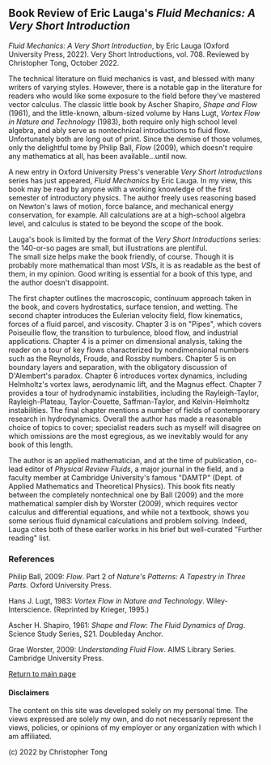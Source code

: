 ## Book Review of Eric Lauga's *Fluid Mechanics:  A Very Short Introduction*


*Fluid Mechanics:  A Very Short Introduction*, by Eric Lauga (Oxford University Press, 2022).  Very Short Introductions, vol. 708.  Reviewed by 
Christopher Tong, October 2022.

The technical literature on fluid mechanics is vast, and blessed with many writers of varying styles.  However, there is a notable gap in the literature 
for readers who would like some exposure to the field before they've mastered vector calculus.  The classic little book by Ascher Shapiro, 
*Shape and Flow* (1961), and the little-known, album-sized volume by Hans Lugt, *Vortex Flow in Nature and Technology* (1983), both require only high school 
level algebra, and ably serve as nontechnical introductions to fluid flow.  Unfortunately both are long out of print.  Since the demise of those volumes, 
only the delightful tome by Philip Ball, *Flow* (2009), which doesn't require any mathematics at all, has been available...until now.

A new entry in Oxford University Press's venerable *Very Short Introductions* series has just appeared, *Fluid Mechanics* by Eric Lauga.  In my view, 
this book may be read by anyone with a working knowledge of the first semester of introductory physics.  The author freely uses reasoning based on 
Newton's laws of motion, force balance, and mechanical energy conservation, for example.  All calculations are at a high-school algebra level, and 
calculus is stated to be beyond the scope of the book.  

Lauga's book is limited by the format of the *Very Short Introductions* series:   the 140-or-so pages are small, but illustrations are plentiful.  
The small size helps make the book friendly, of course.  Though it is probably more mathematical than most *VSI*s, it is as readable as the best of 
them, in my opinion.  Good writing is essential for a book of this type, and the author doesn't disappoint.

The first chapter outlines the macroscopic, continuum approach taken in the book, and covers hydrostatics, surface tension, and wetting.  The second 
chapter introduces the Eulerian velocity field, flow kinematics, forces of a fluid parcel, and viscosity.  Chapter 3 is on "Pipes", which covers 
Poiseuille flow, the transition to turbulence, blood flow, and industrial applications.  Chapter 4 is a primer on dimensional analysis, taking the 
reader on a tour of key flows characterized by nondimensional numbers such as the Reynolds, Froude, and Rossby numbers.  Chapter 5 is on boundary layers 
and separation, with the obligatory discussion of D'Alembert's paradox.  Chapter 6 introduces vortex dynamics, including Helmholtz's vortex laws, 
aerodynamic lift, and the Magnus effect.  Chapter 7 provides a tour of hydrodynamic instabilities, including the Rayleigh-Taylor, Rayleigh-Plateau, 
Taylor-Couette, Saffman-Taylor, and Kelvin-Helmholtz instabilities.  The final chapter mentions a number of fields of contemporary research in hydrodynamics.  Overall the author has made a reasonable choice of topics to cover; specialist readers such as myself will disagree on which omissions are the most egregious, as we inevitably would for any book of this length.

The author is an applied mathematician, and at the time of publication, co-lead editor of *Physical Review Fluids*, a major journal in the field, and 
a faculty member at Cambridge University's famous "DAMTP" (Dept. of Applied Mathematics and Theoretical Physics).  This book fits neatly between the 
completely nontechnical one by Ball (2009) and the more mathematical sampler dish by Worster (2009), which requires vector calculus and differential 
equations, and while not a textbook, shows you some serious fluid dynamical calculations and problem solving.  Indeed, Lauga cites both of these earlier 
works in his brief but well-curated "Further reading" list.

### References

Philip Ball, 2009:  *Flow*.  Part 2 of *Nature's Patterns:  A Tapestry in Three Parts*.  Oxford University Press.

Hans J. Lugt, 1983:  *Vortex Flow in Nature and Technology*.  Wiley-Interscience.  (Reprinted by Krieger, 1995.)

Ascher H. Shapiro, 1961:  *Shape and Flow:  The Fluid Dynamics of Drag*.  Science Study Series, S21.  Doubleday Anchor.

Grae Worster, 2009:  *Understanding Fluid Flow*.  AIMS Library Series.  Cambridge University Press.


[Return to main page](https://hydrodynamicstability.github.io/Invitation-to-Hydrodynamics/)

#### Disclaimers

The content on this site was developed solely on my personal time. The views expressed are solely my own, and do not necessarily represent the views, policies, or opinions of my employer or any organization with which I am affiliated.

(c) 2022 by Christopher Tong
